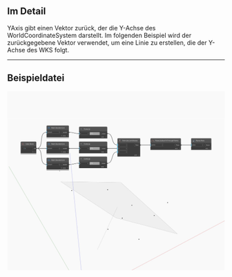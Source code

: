 ## Im Detail
YAxis gibt einen Vektor zurück, der die Y-Achse des WorldCoordinateSystem darstellt. Im folgenden Beispiel wird der zurückgegebene Vektor verwendet, um eine Linie zu erstellen, die der Y-Achse des WKS folgt.
___
## Beispieldatei

![YAxis](./Autodesk.DesignScript.Geometry.Plane.YAxis_img.jpg)

